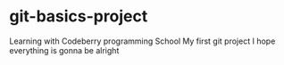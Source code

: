 # git-basics-project
Learning with Codeberry programming School
My first git project
I hope everything is gonna be alright
